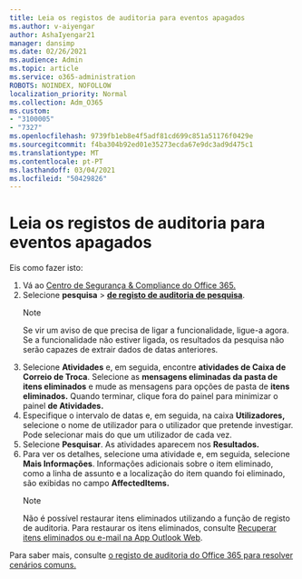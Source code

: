 ```yaml
---
title: Leia os registos de auditoria para eventos apagados
ms.author: v-aiyengar
author: AshaIyengar21
manager: dansimp
ms.date: 02/26/2021
ms.audience: Admin
ms.topic: article
ms.service: o365-administration
ROBOTS: NOINDEX, NOFOLLOW
localization_priority: Normal
ms.collection: Adm_O365
ms.custom:
- "3100005"
- "7327"
ms.openlocfilehash: 9739fb1eb8e4f5adf81cd699c851a51176f0429e
ms.sourcegitcommit: f4ba304b92ed01e35273ecda67e9dc3ad9d475c1
ms.translationtype: MT
ms.contentlocale: pt-PT
ms.lasthandoff: 03/04/2021
ms.locfileid: "50429826"
---
```

# <a name="read-the-audit-logs-for-deleted-events"></a>Leia os registos de auditoria para eventos apagados

Eis como fazer isto:

1. Vá ao [Centro de Segurança & Compliance do Office 365.](https://go.microsoft.com/fwlink/p/?linkid=2077143)
1. Selecione **pesquisa**  >  [**de registo de auditoria de pesquisa**](https://go.microsoft.com/fwlink/?linkid=2103759).
    > [!NOTE]
    > Se vir um aviso de que precisa de ligar a funcionalidade, ligue-a agora. Se a funcionalidade não estiver ligada, os resultados da pesquisa não serão capazes de extrair dados de datas anteriores.
1. Selecione **Atividades** e, em seguida, encontre **atividades de Caixa de Correio de Troca**. Selecione as **mensagens eliminadas da pasta de itens eliminados** e mude as mensagens para opções de pasta de **itens eliminados.** Quando terminar, clique fora do painel para minimizar o painel **de Atividades.**
1. Especifique o intervalo de datas e, em seguida, na caixa **Utilizadores,** selecione o nome de utilizador para o utilizador que pretende investigar. Pode selecionar mais do que um utilizador de cada vez.
1. Selecione **Pesquisar**. As atividades aparecem nos **Resultados.**
1. Para ver os detalhes, selecione uma atividade e, em seguida, selecione **Mais Informações**. Informações adicionais sobre o item eliminado, como a linha de assunto e a localização do item quando foi eliminado, são exibidas no campo **AffectedItems.**
    > [!NOTE]
    > Não é possível restaurar itens eliminados utilizando a função de registo de auditoria. Para restaurar os itens eliminados, consulte [Recuperar itens eliminados ou e-mail na App Outlook Web](https://go.microsoft.com/fwlink/?linkid=2103759).

Para saber mais, consulte [o registo de auditoria do Office 365 para resolver cenários comuns.](https://go.microsoft.com/fwlink/?linkid=2103944)
